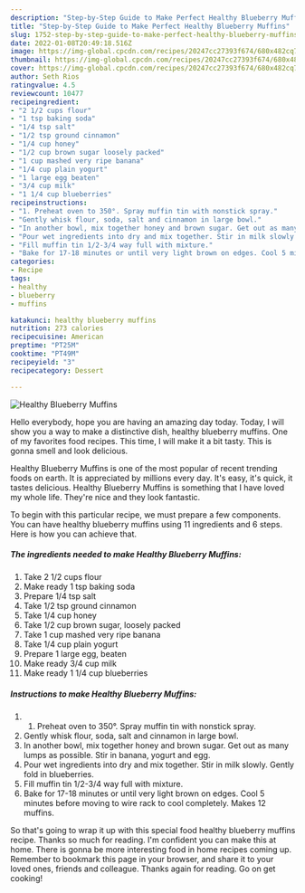 ```yaml
---
description: "Step-by-Step Guide to Make Perfect Healthy Blueberry Muffins"
title: "Step-by-Step Guide to Make Perfect Healthy Blueberry Muffins"
slug: 1752-step-by-step-guide-to-make-perfect-healthy-blueberry-muffins
date: 2022-01-08T20:49:18.516Z
image: https://img-global.cpcdn.com/recipes/20247cc27393f674/680x482cq70/healthy-blueberry-muffins-recipe-main-photo.jpg
thumbnail: https://img-global.cpcdn.com/recipes/20247cc27393f674/680x482cq70/healthy-blueberry-muffins-recipe-main-photo.jpg
cover: https://img-global.cpcdn.com/recipes/20247cc27393f674/680x482cq70/healthy-blueberry-muffins-recipe-main-photo.jpg
author: Seth Rios
ratingvalue: 4.5
reviewcount: 10477
recipeingredient:
- "2 1/2 cups flour"
- "1 tsp baking soda"
- "1/4 tsp salt"
- "1/2 tsp ground cinnamon"
- "1/4 cup honey"
- "1/2 cup brown sugar loosely packed"
- "1 cup mashed very ripe banana"
- "1/4 cup plain yogurt"
- "1 large egg beaten"
- "3/4 cup milk"
- "1 1/4 cup blueberries"
recipeinstructions:
- "1. Preheat oven to 350°. Spray muffin tin with nonstick spray."
- "Gently whisk flour, soda, salt and cinnamon in large bowl."
- "In another bowl, mix together honey and brown sugar. Get out as many lumps as possible. Stir in banana, yogurt and egg."
- "Pour wet ingredients into dry and mix together. Stir in milk slowly. Gently fold in blueberries."
- "Fill muffin tin 1/2-3/4 way full with mixture."
- "Bake for 17-18 minutes or until very light brown on edges. Cool 5 minutes before moving to wire rack to cool completely. Makes 12 muffins."
categories:
- Recipe
tags:
- healthy
- blueberry
- muffins

katakunci: healthy blueberry muffins 
nutrition: 273 calories
recipecuisine: American
preptime: "PT25M"
cooktime: "PT49M"
recipeyield: "3"
recipecategory: Dessert

---
```



![Healthy Blueberry Muffins](https://img-global.cpcdn.com/recipes/20247cc27393f674/680x482cq70/healthy-blueberry-muffins-recipe-main-photo.jpg)

Hello everybody, hope you are having an amazing day today. Today, I will show you a way to make a distinctive dish, healthy blueberry muffins. One of my favorites food recipes. This time, I will make it a bit tasty. This is gonna smell and look delicious.

Healthy Blueberry Muffins is one of the most popular of recent trending foods on earth. It is appreciated by millions every day. It's easy, it's quick, it tastes delicious. Healthy Blueberry Muffins is something that I have loved my whole life. They're nice and they look fantastic.




To begin with this particular recipe, we must prepare a few components. You can have healthy blueberry muffins using 11 ingredients and 6 steps. Here is how you can achieve that.

<!--inarticleads1-->

##### The ingredients needed to make Healthy Blueberry Muffins:

1. Take 2 1/2 cups flour
1. Make ready 1 tsp baking soda
1. Prepare 1/4 tsp salt
1. Take 1/2 tsp ground cinnamon
1. Take 1/4 cup honey
1. Take 1/2 cup brown sugar, loosely packed
1. Take 1 cup mashed very ripe banana
1. Take 1/4 cup plain yogurt
1. Prepare 1 large egg, beaten
1. Make ready 3/4 cup milk
1. Make ready 1 1/4 cup blueberries




<!--inarticleads2-->

##### Instructions to make Healthy Blueberry Muffins:

1. 1. Preheat oven to 350°. Spray muffin tin with nonstick spray.
1. Gently whisk flour, soda, salt and cinnamon in large bowl.
1. In another bowl, mix together honey and brown sugar. Get out as many lumps as possible. Stir in banana, yogurt and egg.
1. Pour wet ingredients into dry and mix together. Stir in milk slowly. Gently fold in blueberries.
1. Fill muffin tin 1/2-3/4 way full with mixture.
1. Bake for 17-18 minutes or until very light brown on edges. Cool 5 minutes before moving to wire rack to cool completely. Makes 12 muffins.




So that's going to wrap it up with this special food healthy blueberry muffins recipe. Thanks so much for reading. I'm confident you can make this at home. There is gonna be more interesting food in home recipes coming up. Remember to bookmark this page in your browser, and share it to your loved ones, friends and colleague. Thanks again for reading. Go on get cooking!
